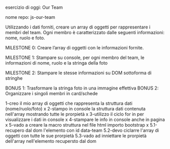esercizio di oggi: Our Team


nome repo: js-our-team


Utilizzando i dati forniti, creare un array di oggetti per rappresentare i membri del team. Ogni membro è caratterizzato dalle seguenti informazioni: nome, ruolo e foto.


MILESTONE 0: Creare l’array di oggetti con le informazioni fornite.

MILESTONE 1: Stampare su console, per ogni membro del team, le informazioni di nome, ruolo e la stringa della foto

MILESTONE 2: Stampare le stesse informazioni su DOM sottoforma di stringhe

 <!-- ---------------------------------------------- -->
BONUS 1: Trasformare la stringa foto in una immagine effettiva
BONUS 2: Organizzare i singoli membri in card/schede
<!-- ------------------------------------------------ -->

<!-- pseudo codice -->

1-creo il mio array di oggetti che rappresenta la struttura dati (nome/ruolo/foto) x
2-stampo in console la struttura dati contenuta nell'array mostrando tutte le prorpietà x
3-utilizzo il ciclo for in per visualizzare i dati in console x
4-stampare le info in console anche in pagina x
5-vado a creare la macro struttura nel file html importo bootstrap x
5.1-recupero dal dom l'elemento con id data-team
5.2-devo ciclarre l'array di oggetti con tutte le sue prorpietà
5.3-vado ad inniettare le prorpietà dell'array nell'elemento recupersto dal dom 

